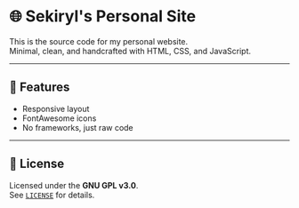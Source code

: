 # 🌐 Sekiryl's Personal Site

This is the source code for my personal website.  
Minimal, clean, and handcrafted with HTML, CSS, and JavaScript.

---

## 🧩 Features

- Responsive layout  
- FontAwesome icons  
- No frameworks, just raw code

---

## 📜 License

Licensed under the **GNU GPL v3.0**.  
See [`LICENSE`](./LICENSE) for details.
